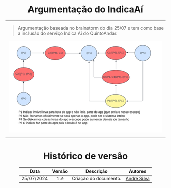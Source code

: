 <center>

# Argumentação do IndicaAí

</center>

---

> Argumentação baseada no brainstorm do dia 25/07 e tem como base a inclusão do serviço Indica Aí do QuintoAndar.

<center>

<img src="https://raw.githubusercontent.com/Hunter104/requisitos-quintoandar-2024.1/main/docs/assets/arg-indicaaiV1-0.png?raw=true" style="width:50vw"/> 

</center>

---

<center>

# Histórico de versão

</center>

<div style="margin: 0 auto; width: fit-content;">

|    Data    | Versão |       Descrição       | Autores                                     |
|:----------:|:------:|:---------------------:|---------------------------------------------|
| 25/07/2024 | `1.0`  | Criação do documento. | [André Silva](https://github.com/Hunter104) |

</div>